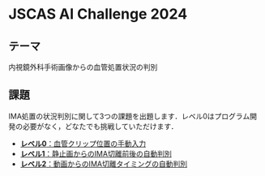 # JSCAS AI Challenge 2024

## テーマ
内視鏡外科手術画像からの血管処置状況の判別

## 課題
IMA処置の状況判別に関して3つの課題を出題します．レベル0はプログラム開発の必要がなく，どなたでも挑戦していただけます．
- [**レベル0**：血管クリップ位置の手動入力](https://github.com/modafone/jscasaichallenge2024/tree/main/level0)
- [**レベル1**：静止画からのIMA切離前後の自動判別](https://github.com/modafone/jscasaichallenge2024/tree/main/level1)
- [**レベル2**：動画からのIMA切離タイミングの自動判別](https://github.com/modafone/jscasaichallenge2024/tree/main/level2)

